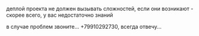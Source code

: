 деплой проекта не должен вызывать сложностей, если они возникают - скорее всего, у вас недостаточно знаний

в случае проблем звоните... +79910292730, всегда отвечу...